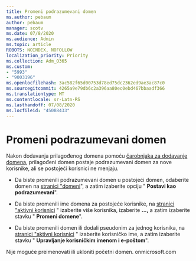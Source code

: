 ```yaml
---
title: Promeni podrazumevani domen
ms.author: pebaum
author: pebaum
manager: scotv
ms.date: 07/8/2020
ms.audience: Admin
ms.topic: article
ROBOTS: NOINDEX, NOFOLLOW
localization_priority: Priority
ms.collection: Adm_O365
ms.custom:
- "5993"
- "9003196"
ms.openlocfilehash: 3ac582f65d00753d78ed75dc2362ed9ae3ac87c0
ms.sourcegitcommit: 4265a9e79db6c2a396aa80ec0ebd467bbaadf366
ms.translationtype: MT
ms.contentlocale: sr-Latn-RS
ms.lasthandoff: 07/08/2020
ms.locfileid: "45088433"
---
```

# <a name="change-default-domain"></a>Promeni podrazumevani domen

Nakon dodavanja prilagođenog domena pomoću [čarobnjaka za dodavanje domena](https://portal.office.com/adminportal/home#/Domains/Wizard), prilagođeni domen postaje podrazumevani domen za nove korisnike, ali se postojeći korisnici ne menjaju.

- Da biste promenili podrazumevani domen u postojeći domen, odaberite domen na [stranici "domeni](https://admin.microsoft.com/Adminportal/Home#/Domains)", a zatim izaberite opciju " **Postavi kao podrazumevani**".

- Da biste promenili ime domena za postojeće korisnike, na [stranici "aktivni korisnici](https://admin.microsoft.com/Adminportal/Home#/users) " izaberite više korisnika, izaberite **...,** a zatim izaberite stavku " **Promeni domene**".

- Da biste promenili domen ili dodali pseudonim za jednog korisnika, na [stranici "aktivni korisnici](https://admin.microsoft.com/Adminportal/Home#/users) " izaberite korisničko ime, a zatim izaberite stavku " **Upravljanje korisničkim imenom i e-poštom**".

Nije moguće preimenovati ili ukloniti početni domen. onmicrosoft.com